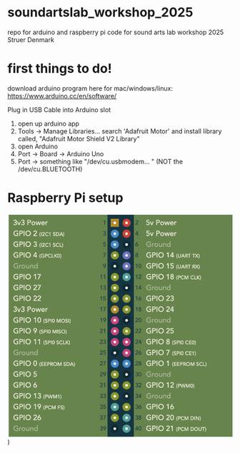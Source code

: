# soundartslab_workshop_2025
repo for arduino and raspberry pi code for sound arts lab workshop 2025 Struer Denmark


# first things to do! 

download arduino program here for mac/windows/linux: 
https://www.arduino.cc/en/software/

Plug in USB Cable into Arduino slot 

1. open up arduino app
2. Tools -> Manage Libraries... search 'Adafruit Motor' and install library called, "Adafruit Motor Shield V2 Library"
3. open Arduino 
4. Port -> Board -> Arduino Uno 
5. Port -> something like "/dev/cu.usbmodem... " (NOT the /dev/cu.BLUETOOTH)



# Raspberry Pi setup 

![Alt text](./images/Rpi4_pinout.png))


